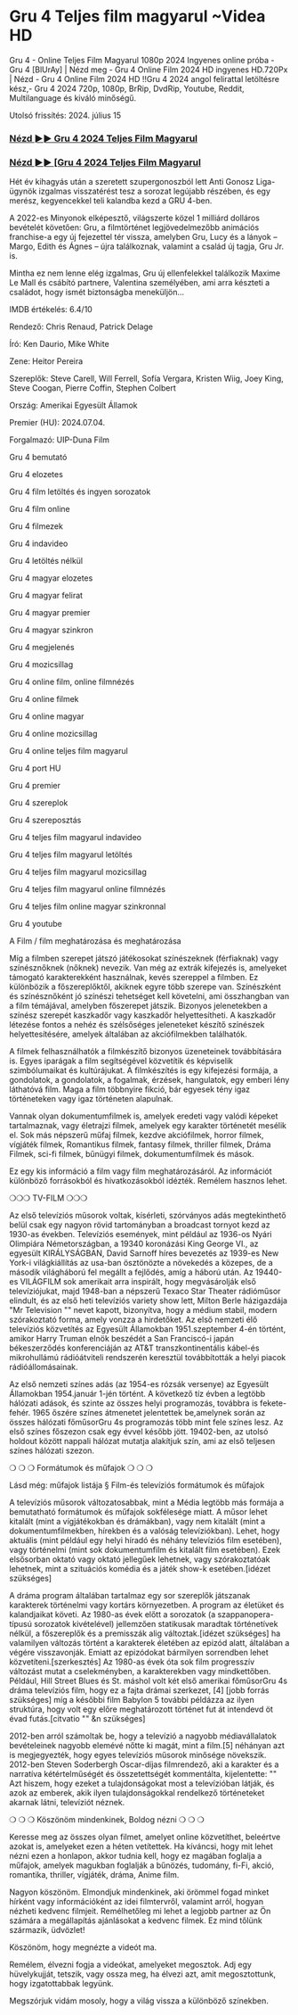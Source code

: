 # Gru 4 Teljes film magyarul ~Videa HD
<p dir="auto">Gru 4 - Online Teljes Film Magyarul 1080p 2024 Ingyenes online próba - Gru 4 [BlUrAy] | Nézd meg - Gru 4 Online Film 2024 HD ingyenes HD.720Px | Nézd - Gru 4 Online Film 2024 HD !!Gru 4 2024 angol felirattal letöltésre kész,- Gru 4 2024 720p, 1080p, BrRip, DvdRip, Youtube, Reddit, Multilanguage és kiváló minőségű.</p>
<p dir="auto">Utolsó frissítés: 2024. július 15</p>
<div class="markdown-heading" dir="auto"><h3 tabindex="-1" class="heading-element" dir="auto"><a href="http://filmhd.cloud/movie/519182/despicable-me-4-git" rel="nofollow">Nézd ►► Gru 4 2024 Teljes Film Magyarul</a></h3></div>
<div class="markdown-heading" dir="auto"><h3 tabindex="-1" class="heading-element" dir="auto"><a href="http://filmhd.cloud/movie/519182/despicable-me-4-git" rel="nofollow">Nézd ►► [Gru 4 2024 Teljes Film Magyarul</a></h3></div>
<p dir="auto">Hét év kihagyás után a szeretett szupergonoszból lett Anti Gonosz Liga-ügynök izgalmas visszatérést tesz a sorozat legújabb részében, és egy merész, kegyencekkel teli kalandba kezd a GRU 4-ben.</p>
<p dir="auto">A 2022-es Minyonok elképesztő, világszerte közel 1 milliárd dolláros bevételét követően: Gru, a filmtörténet legjövedelmezőbb animációs franchise-a egy új fejezettel tér vissza, amelyben Gru, Lucy és a lányok – Margo, Edith és Ágnes – újra találkoznak, valamint a család új tagja, Gru Jr. is.</p>
<p dir="auto">Mintha ez nem lenne elég izgalmas, Gru új ellenfelekkel találkozik Maxime Le Mall és csábító partnere, Valentina személyében, ami arra készteti a családot, hogy ismét biztonságba meneküljön...</p>
<p dir="auto">IMDB értékelés: 6.4/10</p>
<p dir="auto">Rendező: Chris Renaud, Patrick Delage</p>
<p dir="auto">Író: Ken Daurio, Mike White</p>
<p dir="auto">Zene: Heitor Pereira</p>
<p dir="auto">Szereplők: Steve Carell, Will Ferrell, Sofía Vergara, Kristen Wiig, Joey King, Steve Coogan, Pierre Coffin, Stephen Colbert</p>
<p dir="auto">Ország: Amerikai Egyesült Államok</p>
<p dir="auto">Premier (HU): 2024.07.04.</p>
<p dir="auto">Forgalmazó: UIP-Duna Film</p>
<p dir="auto">Gru 4 bemutató</p>
<p dir="auto">Gru 4 elozetes</p>
<p dir="auto">Gru 4 film letöltés és ingyen sorozatok</p>
<p dir="auto">Gru 4 film online</p>
<p dir="auto">Gru 4 filmezek</p>
<p dir="auto">Gru 4 indavideo</p>
<p dir="auto">Gru 4 letöltés nélkül</p>
<p dir="auto">Gru 4 magyar elozetes</p>
<p dir="auto">Gru 4 magyar felirat</p>
<p dir="auto">Gru 4 magyar premier</p>
<p dir="auto">Gru 4 magyar szinkron</p>
<p dir="auto">Gru 4 megjelenés</p>
<p dir="auto">Gru 4 mozicsillag</p>
<p dir="auto">Gru 4 online film, online filmnézés</p>
<p dir="auto">Gru 4 online filmek</p>
<p dir="auto">Gru 4 online magyar</p>
<p dir="auto">Gru 4 online mozicsillag</p>
<p dir="auto">Gru 4 online teljes film magyarul</p>
<p dir="auto">Gru 4 port HU</p>
<p dir="auto">Gru 4 premier</p>
<p dir="auto">Gru 4 szereplok</p>
<p dir="auto">Gru 4 szereposztás</p>
<p dir="auto">Gru 4 teljes film magyarul indavideo</p>
<p dir="auto">Gru 4 teljes film magyarul letöltés</p>
<p dir="auto">Gru 4 teljes film magyarul mozicsillag</p>
<p dir="auto">Gru 4 teljes film magyarul online filmnézés</p>
<p dir="auto">Gru 4 teljes film online magyar szinkronnal</p>
<p dir="auto">Gru 4 youtube</p>
<p dir="auto">A Film / film meghatározása és meghatározása</p>
<p dir="auto">Míg a filmben szerepet játszó játékosokat színészeknek (férfiaknak) vagy színésznőknek (nőknek) nevezik. Van még az extrák kifejezés is, amelyeket támogató karakterekként használnak, kevés szereppel a filmben. Ez különbözik a főszereplőktől, akiknek egyre több szerepe van. Színészként és színésznőként jó színészi tehetséget kell követelni, ami összhangban van a film témájával, amelyben főszerepet játszik. Bizonyos jelenetekben a színész szerepét kaszkadőr vagy kaszkadőr helyettesítheti. A kaszkadőr létezése fontos a nehéz és szélsőséges jeleneteket készítő színészek helyettesítésére, amelyek általában az akciófilmekben találhatók.</p>
<p dir="auto">A filmek felhasználhatók a filmkészítő bizonyos üzeneteinek továbbítására is. Egyes iparágak a film segítségével közvetítik és képviselik szimbólumaikat és kultúrájukat. A filmkészítés is egy kifejezési formája, a gondolatok, a gondolatok, a fogalmak, érzések, hangulatok, egy emberi lény láthatóvá film. Maga a film többnyire fikció, bár egyesek tény igaz történeteken vagy igaz történeten alapulnak.</p>
<p dir="auto">Vannak olyan dokumentumfilmek is, amelyek eredeti vagy valódi képeket tartalmaznak, vagy életrajzi filmek, amelyek egy karakter történetét mesélik el. Sok más népszerű műfaj filmek, kezdve akciófilmek, horror filmek, vígjáték filmek, Romantikus filmek, fantasy filmek, thriller filmek, Dráma Filmek, sci-fi filmek, bűnügyi filmek, dokumentumfilmek és mások.</p>
<p dir="auto">Ez egy kis információ a film vagy film meghatározásáról. Az információt különböző forrásokból és hivatkozásokból idézték. Remélem hasznos lehet.</p>
<p dir="auto">❍❍❍ TV-FILM ❍❍❍</p>
<p dir="auto">Az első televíziós műsorok voltak, kísérleti, szórványos adás megtekinthető belül csak egy nagyon rövid tartományban a broadcast tornyot kezd az 1930-as években. Televíziós események, mint például az 1936-os Nyári Olimpiára Németországban, a 19340 koronázási King George VI., az egyesült KIRÁLYSÁGBAN, David Sarnoff híres bevezetés az 1939-es New York-i világkiállítás az usa-ban ösztönözte a növekedés a közepes, de a második világháború fel megállt a fejlődés, amíg a háború után. Az 19440-es VILÁGFILM sok amerikait arra inspirált, hogy megvásárolják első televíziójukat, majd 1948-ban a népszerű Texaco Star Theater rádióműsor elindult, és az első heti televíziós variety show lett, Milton Berle házigazdája "Mr Television "" nevet kapott, bizonyítva, hogy a médium stabil, modern szórakoztató forma, amely vonzza a hirdetőket. Az első nemzeti élő televíziós közvetítés az Egyesült Államokban 1951.szeptember 4-én történt, amikor Harry Truman elnök beszédét a San Franciscó-i japán békeszerződés konferenciáján az AT&T transzkontinentális kábel-és mikrohullámú rádióátviteli rendszerén keresztül továbbították a helyi piacok rádióállomásainak.</p>
<p dir="auto">Az első nemzeti színes adás (az 1954-es rózsák versenye) az Egyesült Államokban 1954.január 1-jén történt. A következő tíz évben a legtöbb hálózati adások, és szinte az összes helyi programozás, továbbra is fekete-fehér. 1965 őszére színes átmenetet jelentettek be,amelynek során az összes hálózati főműsorGru 4s programozás több mint fele színes lesz. Az első színes főszezon csak egy évvel később jött. 19402-ben, az utolsó holdout között nappali hálózat mutatja alakítjuk szín, ami az első teljesen színes hálózati szezon.</p>
<p dir="auto">❍ ❍ ❍ Formátumok és műfajok ❍ ❍ ❍</p>
<p dir="auto">Lásd még: műfajok listája § Film-és televíziós formátumok és műfajok</p>
<p dir="auto">A televíziós műsorok változatosabbak, mint a Média legtöbb más formája a bemutatható formátumok és műfajok sokfélesége miatt. A műsor lehet kitalált (mint a vígjátékokban és drámákban), vagy nem kitalált (mint a dokumentumfilmekben, hírekben és a valóság televíziókban). Lehet, hogy aktuális (mint például egy helyi híradó és néhány televíziós film esetében), vagy történelmi (mint sok dokumentumfilm és kitalált film esetében). Ezek elsősorban oktató vagy oktató jellegűek lehetnek, vagy szórakoztatóak lehetnek, mint a szituációs komédia és a játék show-k esetében.[idézet szükséges]</p>
<p dir="auto">A dráma program általában tartalmaz egy sor szereplők játszanak karakterek történelmi vagy kortárs környezetben. A program az életüket és kalandjaikat követi. Az 1980-as évek előtt a sorozatok (a szappanopera-típusú sorozatok kivételével) jellemzően statikusak maradtak történetívek nélkül, a főszereplők és a premisszák alig változtak.[idézet szükséges] ha valamilyen változás történt a karakterek életében az epizód alatt, általában a végére visszavonják. Emiatt az epizódokat bármilyen sorrendben lehet közvetíteni.[szerkesztés] Az 1980-as évek óta sok film progresszív változást mutat a cselekményben, a karakterekben vagy mindkettőben. Például, Hill Street Blues és St. máshol volt két első amerikai főműsorGru 4s dráma televíziós film, hogy ez a fajta drámai szerkezet, [4] [jobb forrás szükséges] míg a későbbi film Babylon 5 további példázza az ilyen struktúra, hogy volt egy előre meghatározott történet fut át intendevd öt évad futás.[citvatio "" &n szükséges]</p>
<p dir="auto">2012-ben arról számoltak be, hogy a televízió a nagyobb médiavállalatok bevételeinek nagyobb elemévé nőtte ki magát, mint a film.[5] néhányan azt is megjegyezték, hogy egyes televíziós műsorok minősége növekszik. 2012-ben Steven Soderbergh Oscar-díjas filmrendező, aki a karakter és a narratíva kétértelműségét és összetettségét kommentálta, kijelentette: "" Azt hiszem, hogy ezeket a tulajdonságokat most a televízióban látják, és azok az emberek, akik ilyen tulajdonságokkal rendelkező történeteket akarnak látni, televíziót néznek.</p>
<p dir="auto">❍ ❍ ❍ Köszönöm mindenkinek, Boldog nézni ❍ ❍ ❍</p>
<p dir="auto">Keresse meg az összes olyan filmet, amelyet online közvetíthet, beleértve azokat is, amelyeket ezen a héten vetítettek. Ha kíváncsi, hogy mit lehet nézni ezen a honlapon, akkor tudnia kell, hogy ez magában foglalja a műfajok, amelyek magukban foglalják a bűnözés, tudomány, fi-Fi, akció, romantika, thriller, vígjáték, dráma, Anime film.</p>
<p dir="auto">Nagyon köszönöm. Elmondjuk mindenkinek, aki örömmel fogad minket hírként vagy információként az idei filmtervről, valamint arról, hogyan nézheti kedvenc filmjeit. Remélhetőleg mi lehet a legjobb partner az Ön számára a megállapítás ajánlásokat a kedvenc filmek. Ez mind tőlünk származik, üdvözlet!</p>
<p dir="auto">Köszönöm, hogy megnézte a videót ma.</p>
<p dir="auto">Remélem, élvezni fogja a videókat, amelyeket megosztok. Adj egy hüvelykujját, tetszik, vagy ossza meg, ha élvezi azt, amit megosztottunk, hogy izgatottabbak legyünk.
<p dir="auto">Megszórjuk vidám mosoly, hogy a világ vissza a különböző színekben. </p>
